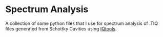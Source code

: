 # Spectrum Analysis
A collection of some python files that I use for spectrum analysis of .TIQ files generated from Schottky Cavities using [IQtools](https://github.com/xaratustrah/iqtools).
